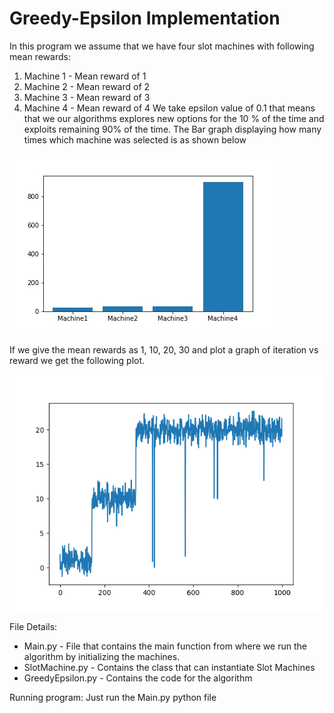 ﻿# Greedy-Epsilon Implementation

In this program we assume that we have four slot machines with following mean rewards:

 1. Machine 1 - Mean reward of 1
 2. Machine 2 - Mean reward of 2
 3. Machine 3 - Mean reward of 3
 4. Machine 4 - Mean reward of 4
We take epsilon value of 0.1 that means that we our algorithms explores new options for the 10 % of the time and exploits remaining 90% of the time.
The Bar graph displaying how many times which machine was selected is as shown below

![Selection of Machines](https://github.com/gurjaspalbedi/reinforcement-learning/blob/master/Greedy-Epsilon/BarGraph.jpg?raw=true)

If we give the mean rewards as 1, 10, 20, 30 and plot a graph of iteration vs reward we get the following plot.

![Iterations](https://github.com/gurjaspalbedi/reinforcement-learning/blob/master/Greedy-Epsilon/line_graph.png?raw=true)

File Details:

 - Main.py - File that contains the main function from where we run the algorithm by initializing the machines.
 - SlotMachine.py  - Contains the class that can instantiate Slot Machines
 - GreedyEpsilon.py - Contains the code for the algorithm
 
 Running program: Just run the Main.py python file
